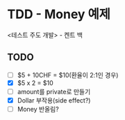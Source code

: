 # TDD - Money 예제

<테스트 주도 개발> - 켄트 백

## TODO
* [ ] $5 + 10CHF = $10(환율이 2:1인 경우)
* [x] $5 x 2 = $10
* [ ] amount를 private로 만들기
* [x] Dollar 부작용(side effect?)
* [ ] Money 반올림?